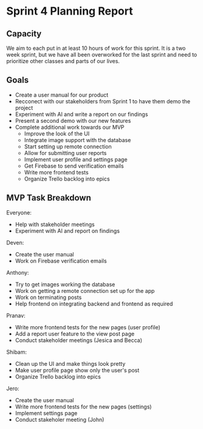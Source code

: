 # Sprint 4 Planning Report

## Capacity
We aim to each put in at least 10 hours of work for this sprint. It is a two week sprint, but we have all been overworked for the last sprint and need to prioritize other classes and parts of our lives.

## Goals
- Create a user manual for our product
- Recconect with our stakeholders from Sprint 1 to have them demo the project
- Experiment with AI and write a report on our findings
- Present a second demo with our new features
- Complete additional work towards our MVP
    - Improve the look of the UI
    - Integrate image support with the database
    - Start setting up remote connection
    - Allow for submitting user reports
    - Implement user profile and settings page
    - Get Firebase to send verification emails
    - Write more frontend tests
    - Organize Trello backlog into epics

## MVP Task Breakdown

Everyone:
- Help with stakeholder meetings
- Experiment with AI and report on findings

Deven: 
- Create the user manual
- Work on Firebase verification emails

Anthony:
- Try to get images working the database
- Work on getting a remote connection set up for the app
- Work on terminating posts
- Help frontend on integrating backend and frontend as required

Pranav:
- Write more frontend tests for the new pages (user profile)
- Add a report user feature to the view post page
- Conduct stakeholder meetings (Jesica and Becca)

Shibam:
- Clean up the UI and make things look pretty
- Make user profile page show only the user's post
- Organize Trello backlog into epics

Jero:
- Create the user manual
- Write more frontend tests for the new pages (settings) 
- Implement settings page
- Conduct stakeholer meeting (John)


